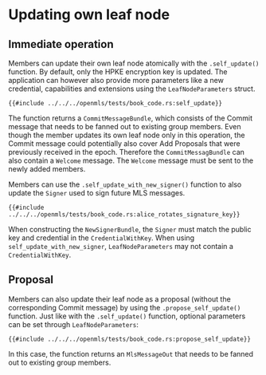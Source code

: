 # Updating own leaf node

## Immediate operation

Members can update their own leaf node atomically with the `.self_update()` function.
By default, only the HPKE encryption key is updated. The application can however also provide more parameters like a new credential, capabilities and extensions using the `LeafNodeParameters` struct.

```rust,no_run,noplayground
{{#include ../../../openmls/tests/book_code.rs:self_update}}
```

The function returns a `CommitMessageBundle`, which consists of the Commit message that needs to be fanned out to existing group members.
Even though the member updates its own leaf node only in this operation, the Commit message could potentially also cover Add Proposals that were previously received in the epoch. Therefore the `CommitMessagBundle` can also contain a `Welcome` message. The `Welcome` message must be sent to the newly added members.

Members can use the `.self_update_with_new_signer()` function to also update the `Signer` used to sign future MLS messages.

```rust,no_run,noplayground
{{#include ../../../openmls/tests/book_code.rs:alice_rotates_signature_key}}
```

When constructing the `NewSignerBundle`, the `Signer` must match the public key and credential in the `CredentialWithKey`. When using `self_update_with_new_signer`, `LeafNodeParameters` may not contain a `CredentialWithKey`.


## Proposal

Members can also update their leaf node as a proposal (without the corresponding Commit message) by using the `.propose_self_update()` function. Just like with the `.self_update()` function, optional parameters can be set through `LeafNodeParameters`:

```rust,no_run,noplayground
{{#include ../../../openmls/tests/book_code.rs:propose_self_update}}
```

In this case, the function returns an `MlsMessageOut` that needs to be fanned out to existing group members.
